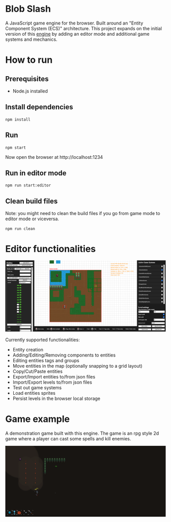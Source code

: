 # Blob Slash

A JavaScript game engine for the browser. Built around an "Entity Component System (ECS)" architecture.
This project expands on the initial version of this [engine](https://github.com/samdalvai/js-2d-ecs-game-engine) by adding an editor mode and additional game systems and mechanics.

# How to run

## Prerequisites

- Node.js installed

## Install dependencies

```
npm install
```

## Run

```
npm start
```

Now open the browser at http://localhost:1234

## Run in editor mode

```
npm run start:editor
```

## Clean build files

Note: you might need to clean the build files if you go from game mode to editor mode or viceversa.

```
npm run clean
```

# Editor functionalities

![Game editor](images/editor.png)

Currently supported functionalities:

* Entity creation 
* Adding/Editing/Removing components to entities
* Editing entities tags and groups
* Move entities in the map (optionally snapping to a grid layout)
* Copy/Cut/Paste entities
* Export/Import entities to/from json files
* Import/Export levels to/from json files
* Test out game systems
* Load entities sprites
* Persist levels in the browser local storage

# Game example

A demonstration game built with this engine. The game is an rpg style 2d game where a player can cast some spells and kill enemies. 

![Game example](images/game.png)